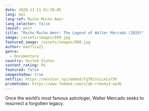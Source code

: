 ```yaml
---
date: 2020-11-11 01:50:05
lang: mal
lang-ref: Mucho Mucho Amor
lang_selector: false
layout: post
title: "Mucho Mucho Amor: The Legend of Walter Mercado (2020)"
image: /assets/images/899.jpg
featured_image: /assets/images/899.jpg
author: maxflix21
genre:
  - Documentary
country: United States
content_rating: PG
featured: false
imageshadow: true
netflix: https://movstar.xyz/embed/TgTR2scLLeLo75V
primeVideo: https://www.fembed.com/v/qk-rxhe4y3-wyd6
---
```

 Once the world’s most famous astrologer, Walter Mercado seeks to resurrect a forgotten legacy.